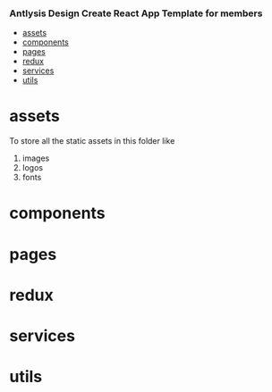 ### **Antlysis Design Create React App Template for members**

- [assets](#assets)
- [components](#components)
- [pages](#pages)
- [redux](#redux)
- [services](#services)
- [utils](#utils)

# assets

To store all the static assets in this folder like

1. images
2. logos
3. fonts

# components

# pages

# redux

# services

# utils
